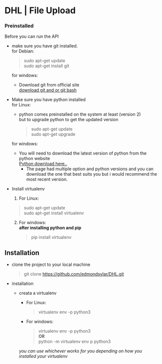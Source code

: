 # DHL | File Upload

### Preinstalled

Before you can run the API  
* make sure you have git installed.  
  for Debian:  
  > sudo apt-get update  
  > sudo apt-get install git  

  for windows:  
  * Download git from official site  
  [download git and or git bash](https://git-scm.com/download/win)  

* Make sure you have python installed  
  for Linux:  
  * python comes preinstalled on the system at least (version 2)  
    but to upgrade python to get the updated version  
    > sudo apt-get update  
    >sudo apt-get upgrade  

  for windows:  
    * You will need to download the latest version of python from the python website  
      [Python download here.. ](https://www.python.org/downloads/)  
      * The page had multiple option and python versions and you can download the one that  best suits you but i would recommend the most recent version.  

* Install virtualenv
  1. For Linux:  
    > sudo apt-get update  
    > sudo apt-get install virtualenv  

  2. For windows:  
    __after installing python and pip__  
     > pip install virtualenv

## Installation  

* clone the project to your local machine  
  > git clone https://github.com/edmondsylar/DHL.git  

* installation  
  * creata a virtualenv  
    * For Linux:  
      > virtualenv env -p python3  

    * For windows:  
      > virtualenv env -p python3  
      **OR**  
      > python -m virtualenv env p python3  

    _you can use whichever works for you depending on how you installed your virtualenv_
